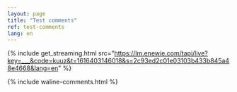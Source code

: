 ```yaml
---
layout: page
title: "Test comments"
ref: test-comments
lang: en
---
```


{% include get_streaming.html src="https://lm.enewie.com/tapi/live?key=___&code=kuuz&t=1616403146018&s=2c93ed2c01e03103b433b845a48e4668&lang=en" %}


{% include waline-comments.html %}
